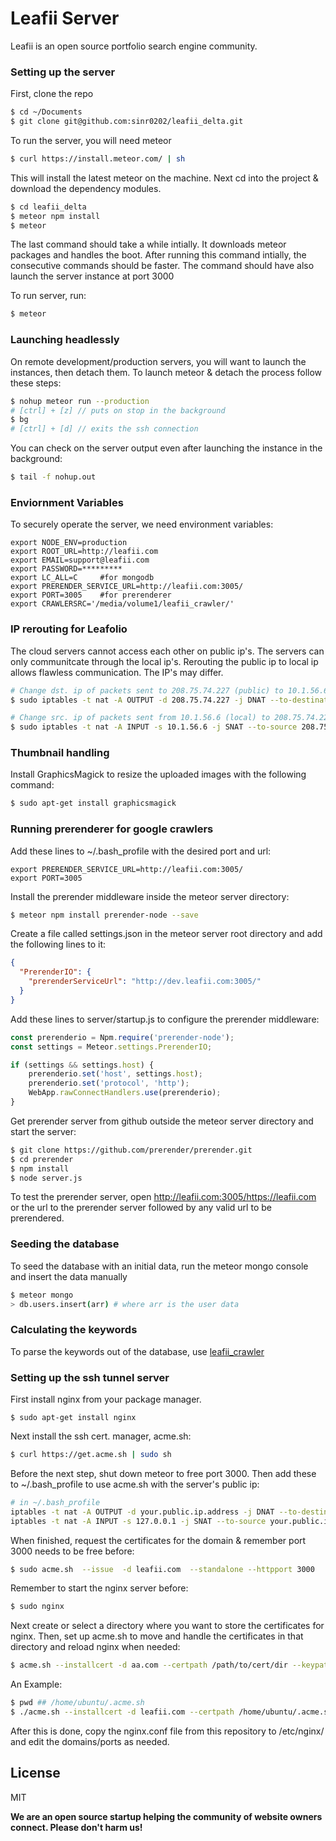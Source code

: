# Leafii Server

Leafii is an open source portfolio search engine community.

### Setting up the server

First, clone the repo

```sh
$ cd ~/Documents
$ git clone git@github.com:sinr0202/leafii_delta.git
```
To run the server, you will need meteor

```sh
$ curl https://install.meteor.com/ | sh
```

This will install the latest meteor on the machine. Next cd into the project & download the dependency modules.

```sh
$ cd leafii_delta
$ meteor npm install
$ meteor
```

The last command should take a while intially. It downloads meteor packages and handles the boot. After running this command intially, the consecutive commands should be faster. The command should have also launch the server instance at port 3000

To run server, run:

```sh
$ meteor
```

### Launching headlessly

On remote development/production servers, you will want to launch the instances, then detach them. To launch meteor & detach the process follow these steps:

```sh
$ nohup meteor run --production
# [ctrl] + [z] // puts on stop in the background
$ bg
# [ctrl] + [d] // exits the ssh connection
```

You can check on the server output even after launching the instance in the background:

```sh
$ tail -f nohup.out
```

### Enviornment Variables

To securely operate the server, we need environment variables:
```
export NODE_ENV=production
export ROOT_URL=http://leafii.com
export EMAIL=support@leafii.com
export PASSWORD=*********
export LC_ALL=C     #for mongodb
export PRERENDER_SERVICE_URL=http://leafii.com:3005/
export PORT=3005    #for prerenderer
export CRAWLERSRC='/media/volume1/leafii_crawler/'
```

### IP rerouting for Leafolio

The cloud servers cannot access each other on public ip's. The servers can only communitcate through the local ip's. Rerouting the public ip to local ip allows flawless communication. The IP's may differ.

```sh
# Change dst. ip of packets sent to 208.75.74.227 (public) to 10.1.56.6 (local)
$ sudo iptables -t nat -A OUTPUT -d 208.75.74.227 -j DNAT --to-destination 10.1.56.6

# Change src. ip of packets sent from 10.1.56.6 (local) to 208.75.74.227 (public)
$ sudo iptables -t nat -A INPUT -s 10.1.56.6 -j SNAT --to-source 208.75.74.227
```

### Thumbnail handling

Install GraphicsMagick to resize the uploaded images with the following command:

```sh
$ sudo apt-get install graphicsmagick
```

### Running prerenderer for google crawlers

Add these lines to ~/.bash_profile with the desired port and url:

```
export PRERENDER_SERVICE_URL=http://leafii.com:3005/
export PORT=3005
```

Install the prerender middleware inside the meteor server directory:

```sh
$ meteor npm install prerender-node --save
```

Create a file called settings.json in the meteor server root directory and add the following lines to it:

```json
{
  "PrerenderIO": {
    "prerenderServiceUrl": "http://dev.leafii.com:3005/"
  }
}
```

Add these lines to server/startup.js to configure the prerender middleware:

```js
const prerenderio = Npm.require('prerender-node');
const settings = Meteor.settings.PrerenderIO;

if (settings && settings.host) {
    prerenderio.set('host', settings.host);
    prerenderio.set('protocol', 'http');
    WebApp.rawConnectHandlers.use(prerenderio);
}
```

Get prerender server from github outside the meteor server directory and start the server:

```sh
$ git clone https://github.com/prerender/prerender.git
$ cd prerender
$ npm install
$ node server.js
```

To test the prerender server, open http://leafii.com:3005/https://leafii.com or the url to the prerender server followed by any valid url to be prerendered.


### Seeding the database

To seed the database with an initial data, run the meteor mongo console and insert the data manually

```sh
$ meteor mongo
> db.users.insert(arr) # where arr is the user data
```

### Calculating the keywords

To parse the keywords out of the database, use [leafii_crawler](https://github.com/sinr0202/leafii_crawler)

### Setting up the ssh tunnel server

First install nginx from your package manager.

```
$ sudo apt-get install nginx
```

Next install the ssh cert. manager, acme.sh:

```sh
$ curl https://get.acme.sh | sudo sh
```

Before the next step, shut down meteor to free port 3000. Then add these to ~/.bash_profile to use acme.sh with the server's public ip:

```sh
# in ~/.bash_profile
iptables -t nat -A OUTPUT -d your.public.ip.address -j DNAT --to-destination 127.0.0.1
iptables -t nat -A INPUT -s 127.0.0.1 -j SNAT --to-source your.public.ip.address
```

When finished, request the certificates for the domain & remember port 3000 needs to be free before:

```sh
$ sudo acme.sh  --issue  -d leafii.com  --standalone --httpport 3000
```

Remember to start the nginx server before:

```sh
$ sudo nginx
```

Next create or select a directory where you want to store the certificates for nginx. Then, set up acme.sh to move and handle the certificates in that directory and reload nginx when needed:

```sh
$ acme.sh --installcert -d aa.com --certpath /path/to/cert/dir --keypath /path/to/cert/dir --capath /path/to/cert/dir --fullchainpath /path/to/cert/dir --reloadcmd  "sudo nginx -s reload"
```

An Example:

```sh
$ pwd ## /home/ubuntu/.acme.sh
$ ./acme.sh --installcert -d leafii.com --certpath /home/ubuntu/.acme.sh/leafii.com/leafii.com.cer --keypath /home/ubuntu/.acme.sh/leafii.com/leafii.com.cer --capath /home/ubuntu/.acme.sh/leafii.com/leafii.com.cer --fullchainpath /home/ubuntu/.acme.sh/leafii.com/leafii.com.cer --reloadcmd  "sudo nginx -s reload"
```

After this is done, copy the nginx.conf file from this repository to /etc/nginx/ and edit the domains/ports as needed.

License
----
MIT

**We are an open source startup helping the community of website owners connect. Please don't harm us!**
